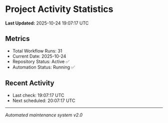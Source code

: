 # Project Activity Statistics

**Last Updated:** 2025-10-24 19:07:17 UTC

## Metrics
- Total Workflow Runs: 31
- Current Date: 2025-10-24
- Repository Status: Active ✅
- Automation Status: Running ✅

## Recent Activity
- Last check: 19:07:17 UTC
- Next scheduled: 20:07:17 UTC

---
*Automated maintenance system v2.0*
